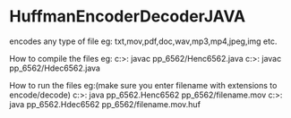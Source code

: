 # HuffmanEncoderDecoderJAVA

encodes any type of file eg: txt,mov,pdf,doc,wav,mp3,mp4,jpeg,img etc.

How to compile the files eg:
c:\>: javac pp_6562/Henc6562.java
c:\>: javac pp_6562/Hdec6562.java

How to run the files eg:(make sure you enter filename with extensions to encode/decode)
c:\>: java pp_6562.Henc6562 pp_6562/filename.mov
c:\>: java pp_6562.Hdec6562 pp_6562/filename.mov.huf
